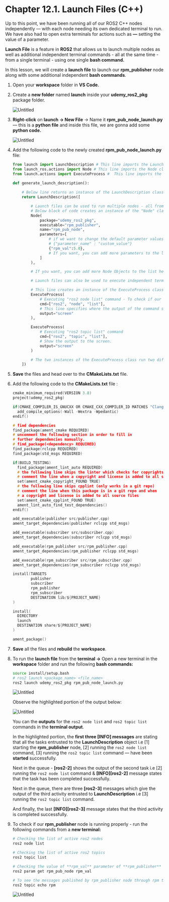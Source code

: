 # Chapter 12.1. Launch Files (C++)

Up to this point, we have been running all of our ROS2 C++ nodes independently — with each node needing its own dedicated terminal to run. We have also had to open extra terminals for actions such as **—** setting the value of a parameter.

**Launch File** is a feature in **ROS2** that allows us to launch multiple nodes as well as additional independent terminal commands - all at the same time - from a single terminal - using one single **bash command.**

In this lesson, we will create a **launch file** to launch our **rpm_publisher** node along with some additional independent **bash commands**.

1. Open your **workspace** folder in **VS Code.**
2. Create a **new folder** named **launch** inside your **udemy_ros2_pkg** package folder.
    
    ![Untitled](Images/Chapter12.1/Untitled.png)
    
3. **Right-click** on **launch → New File** → Name it **rpm_pub_node_launch.py** — this is a **python file** and inside this file, we are gonna add some **python code.**
    
    ![Untitled](Images/Chapter12.1/Untitled%201.png)
    
4. Add the following code to the newly created **rpm_pub_node_launch.py** file:
    
    ```python
    from launch import LaunchDescription # This line imports the LaunchDescription class from the "launch" module, which is used to describe the overall launch configuration.
    from launch_ros.actions import Node # This line imports the Node class from the "launch_ros.actions" module, which is used to launch ROS nodes.
    from launch.actions import ExecuteProcess #  This line imports the ExecuteProcess class from the "launch.actions" module, which is used to run shell commands or launch external processes. 
    
    def generate_launch_description():
        
        # Below line returns an instance of the LaunchDescription class, which is initialized with a list of launch actions.
        return LaunchDescription([
    
            # Launch files can be used to run multiple nodes - all from a single terminal - with a single line of bash command.
            # Below block of code creates an instance of the "Node" class and launches a ROS2 node. The node is defined by its package name, executable name, node name, and parameter values (if we want to change the default parameter values, we can chnage them from here).
            Node(
                package="udemy_ros2_pkg",
                executable="rpm_publisher",
                name="rpm_pub_node",
                parameters=[
                    # if we want to change the default parameter values, we can chnage them from here
                    # {"parameter_name" : "custom_value"}
                    {"rpm_val":5.0},
                    # If you want, you can add more parameters to the list.
                ]
            ),
    
            # If you want, you can add more Node Objects to the list here.
    
            # Launch files can also be used to execute independent terminal commands - all at the same time - see below.
    
            # This line creates an instance of the ExecuteProcess class, which is used to run shell commands or launch external processes.
            ExecuteProcess(
                # Executing "ros2 node list" command - To check if our rpm_publisher node has been started properly. 
                cmd=["ros2", "node", "list"],
                # This line specifies where the output of the command should be displayed, in this case, on the "screen".
                output="screen" 
            ),
    
            ExecuteProcess(
                # Executing "ros2 topic list" command 
                cmd=["ros2", "topic", "list"],
                # Show the output to the screen.
                output="screen" 
            )
    
            # The two instances of the ExecuteProcess class run two different commands, "ros2 node list" and "ros2 topic list". These commands list all the ROS2 nodes and topics, respectively, running in the system.
        ])
    ```
    
5. **Save** the files and head over to the **CMakeLists.txt** file. 
6. Add the following code to the **CMakeLists.txt** file :
    
    ```c
    cmake_minimum_required(VERSION 3.8)
    project(udemy_ros2_pkg)
    
    if(CMAKE_COMPILER_IS_GNUCXX OR CMAKE_CXX_COMPILER_ID MATCHES "Clang")
      add_compile_options(-Wall -Wextra -Wpedantic)
    endif()
    
    # find dependencies
    find_package(ament_cmake REQUIRED)
    # uncomment the following section in order to fill in
    # further dependencies manually.
    # find_package(<dependency> REQUIRED)
    find_package(rclcpp REQUIRED)
    find_package(std_msgs REQUIRED)
    
    if(BUILD_TESTING)
      find_package(ament_lint_auto REQUIRED)
      # the following line skips the linter which checks for copyrights
      # comment the line when a copyright and license is added to all source files
      set(ament_cmake_copyright_FOUND TRUE)
      # the following line skips cpplint (only works in a git repo)
      # comment the line when this package is in a git repo and when
      # a copyright and license is added to all source files
      set(ament_cmake_cpplint_FOUND TRUE)
      ament_lint_auto_find_test_dependencies()
    endif()
    
    add_executable(publisher src/publisher.cpp) 
    ament_target_dependencies(publisher rclcpp std_msgs)
    
    add_executable(subscriber src/subscriber.cpp) 
    ament_target_dependencies(subscriber rclcpp std_msgs)
    
    add_executable(rpm_publisher src/rpm_publisher.cpp)
    ament_target_dependencies(rpm_publisher rclcpp std_msgs)
    
    add_executable(rpm_subscriber src/rpm_subscriber.cpp)
    ament_target_dependencies(rpm_subscriber rclcpp std_msgs)
    
    install(TARGETS 
            publisher 
            subscriber
            rpm_publisher
            rpm_subscriber
            DESTINATION lib/${PROJECT_NAME}
    )
    
    install(
      DIRECTORY
      launch
      DESTINATION share/${PROJECT_NAME}
    )
    
    ament_package()
    ```
    
7. **Save** all the files and **rebuild** the **workspace**.
8. To run the **launch file** from the **terminal →** Open a new terminal in the **workspace** folder and run the following **bash commands:**
    
    ```bash
    source install/setup.bash
    # ros2 launch <package_name> <file_name>
    ros2 launch udemy_ros2_pkg rpm_pub_node_launch.py
    ```
    
    ![Untitled](Images/Chapter12.1/Untitled%202.png)
    
    Observe the highlighted portion of the output below:
    
    ![Untitled](Images/Chapter12.1/Untitled%203.png)
    
    You can the **outputs** for the `ros2 node list` and `ros2 topic list` commands in the **terminal output**.
    
    In the highlighted portion, the **first three [INFO] messages** are stating that all the tasks entrusted to the **LaunchDescription** object i.e [1] starting the **rpm_publisher** node, [2] running the `ros2 node list` command, [3] running the `ros2 topic list` command — have been **started** successfully.
    
    Next in the queue -  **[ros2-2]** shows the output of the second task i.e [2] running the `ros2 node list` command & **[INFO][ros2-2]** message states that the task has been completed successfully.
    
    Next in the queue, there are three **[ros2-3]** messages which give the output of the third activity entrusted to **LaunchDescription** i.e [3] running the `ros2 topic list` command.
    
    And finally, the last **[INFO][ros2-3]** message states that the third activity is completed successfully.
    

1. To check if our **rpm_publisher** node is running properly - run the following commands from a **new terminal:**
    
    ```bash
    # Checking the list of active ros2 nodes
    ros2 node list
    
    # Checking the list of active ros2 topics
    ros2 topic list
    
    # Checking the value of **rpm_val** parameter of **rpm_publisher** node which we deliberately changed in the **rpm_pub_node_launch.py** file to the value of 5.0
    ros2 param get rpm_pub_node rpm_val
    
    # To see the messages published by rpm_publisher node through rpm topic
    ros2 topic echo rpm 
    ```
    
    ![Untitled](Images/Chapter12.1/Untitled%204.png)